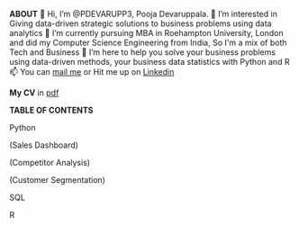 **ABOUT**
👋 Hi, I’m @PDEVARUPP3, Pooja Devaruppala. 
👀 I’m interested in Giving data-driven strategic solutions to business problems using data analytics 
🌱 I’m currently pursuing MBA in Roehampton University, London and did my Computer Science Engineering from India, So I'm a mix of both Tech and Business 
💞️ I’m here to help you solve your business problems using data-driven methods, your business data statistics with Python and R 
📫 You can [mail me](devaruppalapriya@gmail.com) or Hit me up on [Linkedin](https://www.linkedin.com/in/pooja-devaruppala-b13532)

**My CV** in [pdf](https://github.com/PDEVARUPP3/PDEVARUPP3/blob/main/pooja_cv_new-github.pdf)

**TABLE OF CONTENTS**

Python 

(Sales Dashboard)

(Competitor Analysis)

(Customer Segmentation)


SQL 


R



